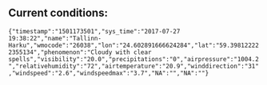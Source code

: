 ## Current conditions: 
 ``` {"timestamp":"1501173501","sys_time":"2017-07-27 19:38:22","name":"Tallinn-Harku","wmocode":"26038","lon":"24.602891666624284","lat":"59.398122222355134","phenomenon":"Cloudy with clear spells","visibility":"20.0","precipitations":"0","airpressure":"1004.2","relativehumidity":"72","airtemperature":"20.9","winddirection":"31","windspeed":"2.6","windspeedmax":"3.7","NA":"","NA":""} ```
